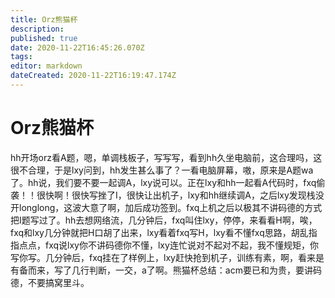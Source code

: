 ```yaml
---
title: Orz熊猫杯
description: 
published: true
date: 2020-11-22T16:45:26.070Z
tags: 
editor: markdown
dateCreated: 2020-11-22T16:19:47.174Z
---
```


# Orz熊猫杯
hh开场orz看A题，嗯，单调栈板子，写写写，看到hh久坐电脑前，这合理吗，这很不合理，于是lxy问到，hh发生甚么事了？一看电脑屏幕，嗷，原来是A题wa了。hh说，我们要不要一起调A，lxy说可以。正在lxy和hh一起看A代码时，fxq偷袭！！很快啊！很快写挫了I，很快让出机子，lxy和hh继续调A，之后lxy发现栈没开longlong，这波大意了啊，加后成功签到。fxq上机之后以极其不讲码德的方式把I题写过了。hh去想网络流，几分钟后，fxq叫住lxy，停停，来看看H啊，唉，fxq和lxy几分钟就把H口胡了出来，lxy看着fxq写H，lxy看不懂fxq思路，胡乱指指点点，fxq说lxy你不讲码德你不懂，lxy连忙说对不起对不起，我不懂规矩，你写你写。几分钟后，fxq挂在了样例上，lxy赶快抢到机子，训练有素，啊，看来是有备而来，写了几行判断，一交，a了啊。熊猫杯总结：acm要已和为贵，要讲码德，不要搞窝里斗。